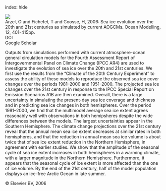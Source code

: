 index: hide

<div class="Citation">
    <div class="Citation-thumb CitationThumb-linked"  data-href="https://doi.org/10.1016/j.ocemod.2005.08.002">
      <img src="https://static.claimspace.cloud/climate-study-static/refs/thumbs/12/Arzel_et_al_2006-thumb.png" />
    </div>

  <div class="Citation-body">
    <div class="Citation-text">Arzel, O and Fichefet, T and Goosse, H, 2006: Sea ice evolution over the 20th and 21st centuries as simulated by current AOGCMs. <span class="Article-journal">Ocean Modelling, </span><span class="Article-volume">12, </span>401-415pp.</div>
    <div class="Citation-links">
      <div class="CitationLink" data-href="https://doi.org/10.1016/j.ocemod.2005.08.002">
        <div class="CitationLink-icon CitationLink-Doi"></div>
        <div class="CitationLink-text">DOI</div>
      </div>
      <div class="CitationLink" data-href="https://scholar.google.com/scholar?q=10.1016/j.ocemod.2005.08.002">
        <div class="CitationLink-icon CitationLink-Scholar"></div>
        <div class="CitationLink-text">Google Scholar</div>
      </div>
    </div>
  </div>
</div>

Outputs from simulations performed with current atmosphere-ocean general circulation models for the Fourth Assessment Report of Intergovernmental Panel on Climate Change (IPCC AR4) are used to investigate the evolution of sea ice over the 20th and 21st centuries. We first use the results from the “Climate of the 20th Century Experiment” to assess the ability of these models to reproduce the observed sea ice cover changes over the periods 1981–2000 and 1951–2000. The projected sea ice changes over the 21st century in response to the IPCC Special Report on Emission Scenarios A1B are then examined. Overall, there is a large uncertainty in simulating the present-day sea ice coverage and thickness and in predicting sea ice changes in both hemispheres. Over the period 1981–2000, we find that the multimodel average sea ice extent agrees reasonably well with observations in both hemipsheres despite the wide differences between the models. The largest uncertainties appear in the Southern Hemisphere. The climate change projections over the 21st century reveal that the annual mean sea ice extent decreases at similar rates in both hemispheres, and that the reduction in annual mean sea ice volume is about twice that of sea ice extent reduction in the Northern Hemisphere, in agreement with earlier studies. We show that the amplitude of the seasonal cycle of sea ice extent increases in both hemispheres in a warming climate, with a larger magnitude in the Northern Hemisphere. Furthermore, it appears that the seasonal cycle of ice extent is more affected than the one of ice volume. By the end of the 21st century, half of the model population displays an ice-free Arctic Ocean in late summer.

<div class="Citation-copy">
&copy; Elsevier BV, 2006
</div>